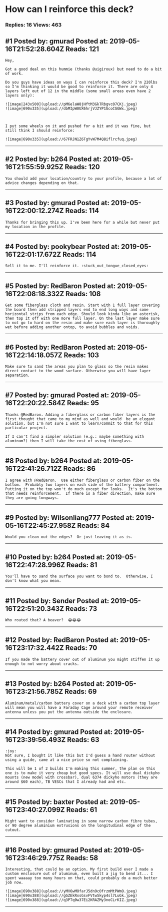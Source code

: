 # How can I reinforce this deck?

### Replies: 16 Views: 463

## \#1 Posted by: gmurad Posted at: 2019-05-16T21:52:28.604Z Reads: 121

```
Hey,

Got a good deal on this hummie (thanks @uigiroux) but need to do a bit of work. 

Do you guys have ideas on ways I can reinforce this deck? I'm 220lbs so I'm thinking it would be good to reinforce it. There are only 4 layers left out of 12 in the middle (some small areas even have 2 layers only):

![image|243x500](upload://pM6elaW8jHftM3GkTRbgvc07CKj.jpeg) 
![image|690x335](upload://dbMIpW0UX6hrjVJZYP1GcoCGGWx.jpeg) 



I put some wheels on it and pushed for a bit and it was fine, but still think I should reinforce:

![image|690x335](upload://67FRJN1Z6TgYvW7M4Q8iflrcfuq.jpeg)
```

---
## \#2 Posted by: b264 Posted at: 2019-05-16T21:55:59.925Z Reads: 120

```
You should add your location/country to your profile, because a lot of advice changes depending on that.
```

---
## \#3 Posted by: gmurad Posted at: 2019-05-16T22:00:12.274Z Reads: 114

```
Thanks for bringing this up. I've been here for a while but never put my location in the profile.
```

---
## \#4 Posted by: pookybear Posted at: 2019-05-16T22:01:17.672Z Reads: 114

```
Sell it to me. I'll reinforce it. :stuck_out_tongue_closed_eyes:
```

---
## \#5 Posted by: RedBaron Posted at: 2019-05-16T22:08:18.332Z Reads: 108

```
Get some fiberglass cloth and resin. Start with 1 full layer covering the board then add stripped layers end to end long ways and some horizontal strips from each edge. Should look kinda like an asterisk, then top it off with one more full layer. On the last layer make sure to not go to hard on the resin and make sure each layer is thoroughly wet before adding another ontop, to avoid bubbles and voids.
```

---
## \#6 Posted by: RedBaron Posted at: 2019-05-16T22:14:18.057Z Reads: 103

```
Make sure to sand the areas you plan to glass so the resin makes direct contact to the wood surface. Otherwise you will have layer separation.
```

---
## \#7 Posted by: gmurad Posted at: 2019-05-16T22:20:22.584Z Reads: 95

```
Thanks @RedBaron. Adding a fiberglass or carbon fiber layers is the first thought that came to my mind as well and would  be an elegant solution, but I'm not sure I want to learn/commit to that for this particular project.

If I can't find a simpler solution (e.g.: maybe something with aluminum?) then I will take the cost of using fiberglass.
```

---
## \#8 Posted by: b264 Posted at: 2019-05-16T22:41:26.712Z Reads: 86

```
I agree with @RedBaron.  Use either fiberglass or carbon fiber on the bottom.  Probably two layers on each side of the battery compartment.  Putting it on the top won't do much except for looks.  It's the bottom that needs reinforcement.  If there is a fiber direction, make sure they are going longways.
```

---
## \#9 Posted by: Wilsonliang777 Posted at: 2019-05-16T22:45:27.958Z Reads: 84

```
Would you clean out the edges?  Or just leaving it as is.
```

---
## \#10 Posted by: b264 Posted at: 2019-05-16T22:47:28.996Z Reads: 81

```
You'll have to sand the surface you want to bond to.  Otherwise, I don't know what you mean.
```

---
## \#11 Posted by: Sender Posted at: 2019-05-16T22:51:20.343Z Reads: 73

```
Who routed that? A beaver?  😂😂😂
```

---
## \#12 Posted by: RedBaron Posted at: 2019-05-16T23:17:32.442Z Reads: 70

```
If you made the battery cover out of aluminum you might stiffen it up enough to not worry about cracks.
```

---
## \#13 Posted by: b264 Posted at: 2019-05-16T23:21:56.785Z Reads: 69

```
Aluminum/metal/carbon battery cover on a deck with a carbon top layer will mean you will have a Faraday Cage around your remote receiver antenna unless you put the antenna outside the enclosure.
```

---
## \#14 Posted by: gmurad Posted at: 2019-05-16T23:39:56.493Z Reads: 63

```
:joy: 
Not sure, I bought it like this but I'd guess a hand router without using a guide, came at a nice price so not complaining. 

This will be 1 of 2 builds I'm making this summer, the plan on this one is to make it very cheap but good specs. It will use dual dickyho mounts (new model with crossbar), dual 6374 dickyho motors (they are around $60 each), TB VESCs that I already had and etc.
```

---
## \#15 Posted by: baxter Posted at: 2019-05-16T23:40:27.099Z Reads: 61

```
Might want to consider laminating in some narrow carbon fibre tubes, or 90 degree aluminium extrusions on the longitudinal edge of the cutout.
```

---
## \#16 Posted by: gmurad Posted at: 2019-05-16T23:46:29.775Z Reads: 58

```
Interesting, that could be an option. My first build ever I made a custom enclosure out of aluminum, even built a jig to bend it... I spent waaaay too many hours on that, could probably do a much better job now.

![image|690x388](upload://yMV6wMOfarJ5dn9cOfrzmMtPWmO.jpeg) 
![image|690x388](upload://gGZEkRxsGsvFVtwSkyp4sl7LuGk.jpeg) 
![image|690x388](upload://q3PTq0w37Ei2KRAZMy3noCLrKIZ.jpeg)
```

---
